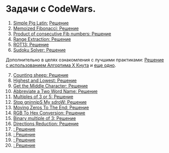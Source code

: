 # Задачи с CodeWars.

1. [Simple Pig Latin:](https://www.codewars.com/kata/520b9d2ad5c005041100000f/train/python)
[Решение](https://github.com/192117/CodeWarsProject/blob/master/SimplePigLatin.py)
2. [Memoized Fibonacci: ](https://www.codewars.com/kata/529adbf7533b761c560004e5/train/python)
[Решение](https://github.com/192117/CodeWarsProject/blob/master/MemoizedFibonacci.py)
3. [Product of consecutive Fib numbers: ](https://www.codewars.com/kata/5541f58a944b85ce6d00006a/train/python)
[Решение](https://github.com/192117/CodeWarsProject/blob/master/Product_of_consecutive_Fib_numbers.py)
4. [Range Extraction: ](https://www.codewars.com/kata/51ba717bb08c1cd60f00002f/train/python)
[Решение](https://github.com/192117/CodeWarsProject/blob/master/Range_Extraction.py)
5. [ROT13: ](https://www.codewars.com/kata/52223df9e8f98c7aa7000062/train/python)
[Решение](https://github.com/192117/CodeWarsProject/blob/master/ROT13.py)
6. [Sudoku Solver: ](https://www.codewars.com/kata/5296bc77afba8baa690002d7/train/python)
[Решение](https://github.com/192117/CodeWarsProject/blob/master/Sudoku_Solver.py) 

Дополнительно в целях ознакомления с лучшими практиками: 
[Решение с использованием Алгортима Х Кнута](https://github.com/192117/CodeWarsProject/blob/master/sudokuDance_best.py) и 
[еще одно](https://github.com/192117/CodeWarsProject/blob/master/sudokuDance_OOP_best.py).

7. [Counting sheep: ](https://www.codewars.com/kata/54edbc7200b811e956000556/train/python)
[Решение](https://github.com/192117/CodeWarsProject/blob/master/Counting_sheep.py)
8. [Highest and Lowest: ](https://www.codewars.com/kata/554b4ac871d6813a03000035/train/python)
[Решение](https://github.com/192117/CodeWarsProject/blob/master/Highest_Lowest.py)
9. [Get the Middle Character: ](https://www.codewars.com/kata/56747fd5cb988479af000028/train/python)
[Решение](https://github.com/192117/CodeWarsProject/blob/master/Get_Middle.py)
10. [Abbreviate a Two Word Name: ](https://www.codewars.com/kata/57eadb7ecd143f4c9c0000a3/train/python)
[Решение](https://github.com/192117/CodeWarsProject/blob/master/Abbreviate.py)
11. [Multiples of 3 or 5: ](https://www.codewars.com/kata/514b92a657cdc65150000006/train/python)
[Решение](https://github.com/192117/CodeWarsProject/blob/master/Multiples_3or5.py)
12. [Stop gninnipS My sdroW: ](https://www.codewars.com/kata/5264d2b162488dc400000001/train/python)
[Решение](https://github.com/192117/CodeWarsProject/blob/master/Stop_gninnipS_My_sdroW.py)
13. [Moving Zeros To The End: ](https://www.codewars.com/kata/52597aa56021e91c93000cb0/train/python)
[Решение](https://github.com/192117/CodeWarsProject/blob/master/MovingZeros.py)
14. [RGB To Hex Conversion: ](https://www.codewars.com/kata/513e08acc600c94f01000001/train/python)
[Решение](https://github.com/192117/CodeWarsProject/blob/master/RGB.py)
15. [Binary multiple of 3: ](https://www.codewars.com/kata/54de279df565808f8b00126a/train/python)
[Решение](https://github.com/192117/CodeWarsProject/blob/master/Binary_multipleof3.py)
16. [Directions Reduction: ](https://www.codewars.com/kata/550f22f4d758534c1100025a)
[Решение](https://github.com/192117/CodeWarsProject/blob/master/Directions_Reduction.py)
17. [: ]()
[Решение](https://github.com/192117/CodeWarsProject/blob/master/)
18. [: ]()
[Решение](https://github.com/192117/CodeWarsProject/blob/master/)
19. [: ]()
[Решение](https://github.com/192117/CodeWarsProject/blob/master/)
20. [: ]()
[Решение](https://github.com/192117/CodeWarsProject/blob/master/)
